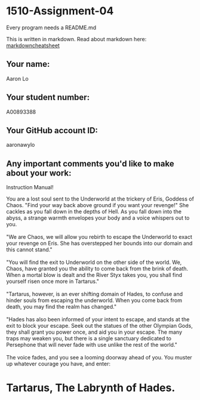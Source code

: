 # 1510-Assignment-04

Every program needs a README.md

This is written in markdown. Read about markdown here: [markdowncheatsheet](https://www.markdownguide.org/cheat-sheet/)

## Your name:
Aaron Lo

## Your student number:
A00893388

## Your GitHub account ID:
aaronawylo

## Any important comments you'd like to make about your work:
Instruction Manual!

You are a lost soul sent to the Underworld at the trickery of Eris, Goddess of Chaos. "Find your way back above ground 
if you want your revenge!" She cackles as you fall down in the depths of Hell. As you fall down into the abyss, a 
strange warmth envelopes your body and a voice whispers out to you. <br /> <br /> "We are Chaos, we will allow you
rebirth to escape the Underworld to exact your revenge on Eris. She has overstepped her bounds into our domain and this
cannot stand." <br /> <br /> "You will find the exit to Underworld on the other side of the world. We, Chaos, have
granted you the ability to come back from the brink of death. When a mortal blow is dealt and the River Styx takes you, 
you shall find yourself risen once more in Tartarus." <br /><br />"Tartarus, however, is an ever shifting domain of
Hades, to confuse and hinder souls from escaping the underworld. When you come back from death, you may find the realm
has changed."<br /><br />"Hades has also been informed of your intent to escape, and stands at the exit to block your
escape. Seek out the statues of the other Olympian Gods, they shall grant you power once, and aid you 
in your escape. The many traps may weaken you, but there is a single sanctuary dedicated to Persephone that will never
fade with use unlike the rest of the world."<br /><br />The voice fades, and you see a looming doorway ahead of you. You
muster up whatever courage you have, and enter:

Tartarus, The Labrynth of Hades.
===============================
